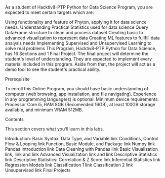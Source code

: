 As a student of Hacktiv8-PTP Python for Data Science Program, you are expected to meet certain targets which are:

Using functionality and feature of Phyton, applying it for data science needs.
Understanding Practical Statistics used for data science
Query DataFrame structure to clean and process dataset
Creating basic to advanced visualization to represent data
Creating ML features to fullfill data analysis needs
Implementing Supervised and Unsupervised Learning to solve real problems
This Program, Hacktiv8-PTP Python for Data Science, has 16 Sections and 1 Final Project. The final project will determine the student's level of understanding. They are expected to implement every material included in this program. Aside from that, the project will act as a demo tool to see the student's practical ability.

Prerequisite

To enroll this Online Program, you should have basic understanding of computer (web browsing, app installation, and file navigating). Experience in any programming language(s) is optional. Minimum device requirements: Processor Core i5, RAM 8GB (Recomended 16GB), at least 100GB storage available, and minimum VRAM 512MB.

Contents

This section covers what you'll learn in this labs.

Introduction: Basic Syntax, Data Type, and Variable link
Conditions, Control Flow & Looping link
Function, Basic Module, and Package link
Numpy link
Pandas Introduction link
Data Cleaning with Pandas link
Basic Visualization link, link and link
Advanced Visualization link and link
Descriptive Statistics link
Descriptive Statistics: Correlation & Z Score link
Inferential Statistics link
Regression Models link
Classification 1 link
Classification 2 link
Unsupervised link
Final Projects
